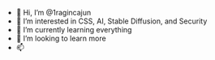 - 👋 Hi, I’m @1ragincajun
- 👀 I’m interested in CSS, AI, Stable Diffusion, and Security
- 🌱 I’m currently learning everything
- 💞️ I’m looking to learn more
- 📫 

<!---
1ragincajun/1ragincajun is a ✨ special ✨ repository because its `README.md` (this file) appears on your GitHub profile.
You can click the Preview link to take a look at your changes.
--->
